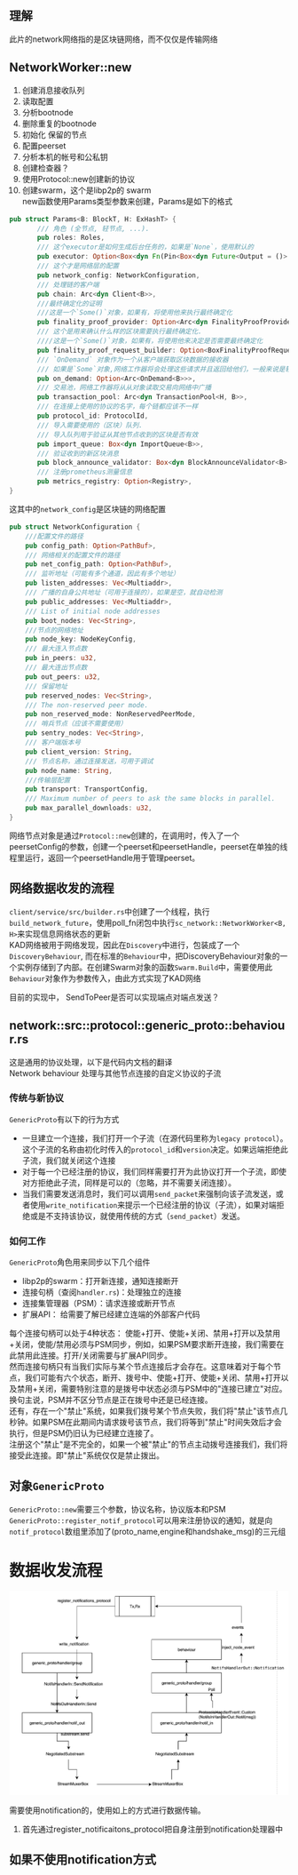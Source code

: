 ## 理解
此片的network网络指的是区块链网络，而不仅仅是传输网络
## NetworkWorker::new
1. 创建消息接收队列
2. 读取配置
3. 分析bootnode
4. 删除重复的bootnode
5. 初始化 保留的节点
6. 配置peerset
7. 分析本机的帐号和公私钥
8. 创建检查器？
9. 使用Protocol::new创建新的协议
10. 创建swarm，这个是libp2p的 swarm  
  new函数使用Params类型参数来创建，Params是如下的格式
```rust
pub struct Params<B: BlockT, H: ExHashT> {
       /// 角色 (全节点, 轻节点, ...).
       pub roles: Roles,
       /// 这个executor是如何生成后台任务的，如果是`None`，使用默认的
       pub executor: Option<Box<dyn Fn(Pin<Box<dyn Future<Output = ()> + Send>>) + Send>>,
       /// 这个才是网络层的配置
       pub network_config: NetworkConfiguration,
       /// 处理链的客户端
       pub chain: Arc<dyn Client<B>>,
       ///最终确定化的证明
       ///这是一个`Some()`对象，如果有，将使用他来执行最终确定化
       pub finality_proof_provider: Option<Arc<dyn FinalityProofProvider<B>>>,
       /// 这个是用来确认什么样的区块需要执行最终确定化.
       ////这是一个`Some()`对象，如果有，将使用他来决定是否需要最终确定化
       pub finality_proof_request_builder: Option<BoxFinalityProofRequestBuilder<B>>,
       /// `OnDemand` 对象作为一个从客户端获取区块数据的接收器
       /// 如果是`Some`对象,网络工作器将会处理这些请求并且返回给他们，一般来说是轻节点用的
       pub on_demand: Option<Arc<OnDemand<B>>>,
       /// 交易池，网络工作器将从从对象读取交易向网络中广播
       pub transaction_pool: Arc<dyn TransactionPool<H, B>>,
       /// 在连接上使用的协议的名字，每个链都应该不一样
       pub protocol_id: ProtocolId,
       /// 导入需要使用的（区块）队列.
       /// 导入队列用于验证从其他节点收到的区块是否有效
       pub import_queue: Box<dyn ImportQueue<B>>,
       /// 验证收到的新区块消息
       pub block_announce_validator: Box<dyn BlockAnnounceValidator<B> + Send>,
       /// 注册prometheus测量信息
       pub metrics_registry: Option<Registry>,
}

```
这其中的`network_config`是区块链的网络配置
```rust
pub struct NetworkConfiguration {
    ///配置文件的路径
    pub config_path: Option<PathBuf>,
    /// 网络相关的配置文件的路径
    pub net_config_path: Option<PathBuf>,
    /// 监听地址（可能有多个通道，因此有多个地址）
    pub listen_addresses: Vec<Multiaddr>,
    /// 广播的自身公共地址（可用于连接的），如果是空，就自动检测
    pub public_addresses: Vec<Multiaddr>,
    /// List of initial node addresses
    pub boot_nodes: Vec<String>,
    ///节点的网络地址
    pub node_key: NodeKeyConfig,
    /// 最大连入节点数
    pub in_peers: u32,
    /// 最大连出节点数
    pub out_peers: u32,
    /// 保留地址
    pub reserved_nodes: Vec<String>,
    /// The non-reserved peer mode.
    pub non_reserved_mode: NonReservedPeerMode,
    /// 哨兵节点（应该不需要使用）
    pub sentry_nodes: Vec<String>,
    /// 客户端版本号
    pub client_version: String,
    /// 节点名称，通过连接发送，可用于调试
    pub node_name: String,
    ///传输层配置
    pub transport: TransportConfig,
    /// Maximum number of peers to ask the same blocks in parallel.
    pub max_parallel_downloads: u32,
}
```
网络节点对象是通过`Protocol::new`创建的，在调用时，传入了一个peersetConfig的参数，创建一个peerset和peersetHandle，peerset在单独的线程里运行，返回一个peersetHandle用于管理peerset。

## 网络数据收发的流程
`client/service/src/builder.rs`中创建了一个线程，执行`build_network_future`，使用poll_fn闭包中执行`sc_network::NetworkWorker<B, H>`来实现信息网络状态的更新  
KAD网络被用于网络发现，因此在`Discovery`中进行，包装成了一个`DiscoveryBehaviour`, 而在标准的`Behaviour`中，把DiscoveryBehaviour对象的一个实例存储到了内部。在创建Swarm对象的函数`Swarm.Build`中，需要使用此`Behaviour`对象作为参数传入，由此方式实现了KAD网络

目前的实现中，  SendToPeer是否可以实现端点对端点发送？

## network::src::protocol::generic_proto::behaviour.rs
这是通用的协议处理，以下是代码内文档的翻译  
Network behaviour 处理与其他节点连接的自定义协议的子流

### 传统与新协议
`GenericProto`有以下的行为方式
- 一旦建立一个连接，我们打开一个子流（在源代码里称为`legacy protocol`）。这个子流的名称由初化时传入的`protocol_id`和`version`决定。如果远端拒绝此子流，我们就关闭这个连接
- 对于每一个已经注册的协议，我们同样需要打开为此协议打开一个子流，即使对方拒绝此子流，同样是可以的（忽略，并不需要关闭连接）。
- 当我们需要发送消息时，我们可以调用`send_packet`来强制向该子流发送，或者使用`write_notification`来提示一个已经注册的协议（子流），如果对端拒绝或是不支持该协议，就使用传统的方式（`send_packet`）发送。

### 如何工作
`GenericProto`角色用来同步以下几个组件
- libp2p的swarm：打开新连接，通知连接断开
- 连接句柄（查阅`handler.rs`)：处理独立的连接
- 连接集管理器（PSM）：请求连接或断开节点
- 扩展API： 给需要了解已经建立连端的外部客户代码

每个连接句柄可以处于4种状态： 使能+打开、使能+关闭、禁用+打开以及禁用+关闭，使能/禁用必须与PSM同步，例如，如果PSM要求断开连接，我们需要在此禁用此连接。打开/关闭需要与扩展API同步。  
然而连接句柄只有当我们实际与某个节点连接后才会存在。这意味着对于每个节点，我们可能有六个状态，断开、拨号中、使能+打开、使能+关闭、禁用+打开以及禁用+关闭，需要特别注意的是拨号中状态必须与PSM中的"连接已建立"对应。换句主说，PSM并不区分节点是正在拨号中还是已经连接。  
还有，存在一个"禁止"系统，如果我们拨号某个节点失败，我们将"禁止"该节点几秒钟。如果PSM在此期间内请求拨号该节点，我们将等到"禁止"时间失效后才会执行，但是PSM仍旧认为已经建立连接了。  
注册这个"禁止"是不完全的，如果一个被"禁止"的节点主动拨号连接我们，我们将接受此连接。即"禁止"系统仅仅是禁止拨出。

## 对象`GenericProto`
`GenericProto::new`需要三个参数，协议名称，协议版本和PSM
`GenericProto::register_notif_protocol`可以用来注册协议的通知，就是向`notif_protocol`数组里添加了(proto_name,engine和handshake_msg)的三元组



# 数据收发流程
![](data-flow.png)

需要使用notification的，使用如上的方式进行数据传输。

1. 首先通过register_notificaitons_protocol把自身注册到notification处理器中




## 如果不使用notification方式